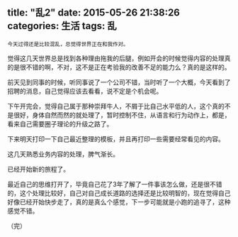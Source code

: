 title: "乱2"
date: 2015-05-26 21:38:26
categories: 生活
tags: 乱
---
    今天过得还是比较混乱，总觉得世界正在和我作对。

<!--more-->
觉得这几天世界总是找到各种理由拖我的后腿，例如开会的时候觉得内容的处理真的是很不错的啊，不对，这不是正在考验我的改善不足的能力么？真的是这样的。


前天见到同事的时候，听同事说了一个公司不错，当时听了一个大概，今天看到了招聘的消息，自己觉得应该去看看，说不定是个机会呢。


下午开完会，觉得自己属于那种崇拜牛人，不屑于比自己水平低的人，这个真的不是很好，身体自然而然的就处理了，暂时控制不住，从语言和行为动作上，都是，看来自己需要圈子理论的升级之路了。

下来明天打印一下自己最近整理的模板，并且再打印一些需要经常看见的内容。

这几天熟悉业务内容的处理，脾气渐长。

已经开始新的旅程了。

最近自己的思维打开了，毕竟自己花了3年了解了一件事该怎么做，还是很不错的，这个处理比较好，自己对自己成长道路的选择还是比较明智的，现在觉得自己好像已经开始快步走了，真的是真么个感觉，下一步可能就是小跑的追寻了，这种感觉不错。

（完）
